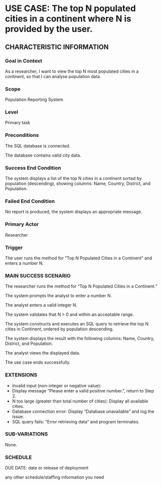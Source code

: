 # USE CASE: The top N populated cities in a continent where N is provided by the user.
## CHARACTERISTIC INFORMATION
### Goal in Context
As a researcher, I want to view the top N most populated cities in a continent, so that I can analyse population data.

### Scope
Population Reporting System

### Level
Primary task

### Preconditions
The SQL database is connected.

The database contains valid city data.

### Success End Condition
The system displays a list of the top N cities in a continent sorted by population (descending), showing columns:  Name, Country, District, and Population.

### Failed End Condition
No report is produced, the system displays an appropriate message.

### Primary Actor
Researcher

### Trigger
The user runs the method for “Top N Populated Cities in a Continent” and enters a number N.

### MAIN SUCCESS SCENARIO
The researcher runs the method for “Top N Populated Cities in a Continent.”

The system prompts the analyst to enter a number N.

The analyst enters a valid integer N.

The system validates that N > 0 and within an acceptable range.

The system constructs and executes an SQL query to retrieve the top N cities in Continent, ordered by population descending.

The system displays the result with the following columns: Name, Country, District, and Population.

The analyst views the displayed data.

The use case ends successfully.

### EXTENSIONS
- Invalid input (non-integer or negative value):
- Display message “Please enter a valid positive number.”, return to Step 2.
- N too large (greater than total number of cities): Display all available cities.
- Database connection error: Display “Database unavailable” and log the issue.
- SQL query fails: “Error retrieving data” and program terminates.

### SUB-VARIATIONS
None.

### SCHEDULE
DUE DATE: date or release of deployment

any other schedule/staffing information you need